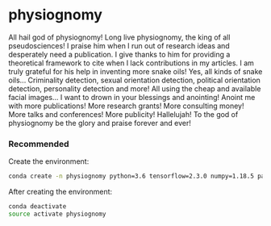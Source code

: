 # physiognomy
All hail god of physiognomy! Long live physiognomy, the king of all pseudosciences! I praise him when I run out of research ideas and desperately need a publication. I give thanks to him for providing a theoretical framework to cite when I lack contributions in my articles. I am truly grateful for his help in inventing more snake oils! Yes, all kinds of snake oils... Criminality detection, sexual orientation detection, political orientation detection, personality detection and more! All using the cheap and available facial images... I want to drown in your blessings and anointing! Anoint me with more publications! More research grants! More consulting money! More talks and conferences! More publicity! Hallelujah! To the god of physiognomy be the glory and praise forever and ever!

### Recommended
Create the environment:
```bash
conda create -n physiognomy python=3.6 tensorflow=2.3.0 numpy=1.18.5 pandas=1.0.5 opencv-python-headless=4.2.0.34 dlib=19.21.0 imutils=0.5.3 scikit-learn=0.21.3 moviepy=1.0.3 pyaudioanalysis=0.3.2
```
After creating the environment:
```bash
conda deactivate
source activate physiognomy
